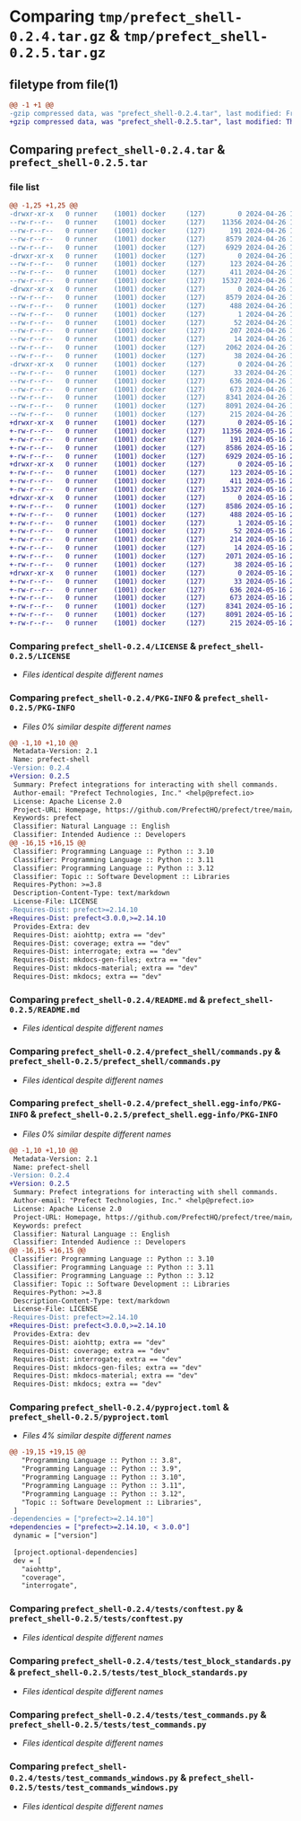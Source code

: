 # Comparing `tmp/prefect_shell-0.2.4.tar.gz` & `tmp/prefect_shell-0.2.5.tar.gz`

## filetype from file(1)

```diff
@@ -1 +1 @@
-gzip compressed data, was "prefect_shell-0.2.4.tar", last modified: Fri Apr 26 15:04:12 2024, max compression
+gzip compressed data, was "prefect_shell-0.2.5.tar", last modified: Thu May 16 20:58:44 2024, max compression
```

## Comparing `prefect_shell-0.2.4.tar` & `prefect_shell-0.2.5.tar`

### file list

```diff
@@ -1,25 +1,25 @@
-drwxr-xr-x   0 runner    (1001) docker     (127)        0 2024-04-26 15:04:12.089886 prefect_shell-0.2.4/
--rw-r--r--   0 runner    (1001) docker     (127)    11356 2024-04-26 15:03:58.000000 prefect_shell-0.2.4/LICENSE
--rw-r--r--   0 runner    (1001) docker     (127)      191 2024-04-26 15:03:58.000000 prefect_shell-0.2.4/MANIFEST.in
--rw-r--r--   0 runner    (1001) docker     (127)     8579 2024-04-26 15:04:12.089886 prefect_shell-0.2.4/PKG-INFO
--rw-r--r--   0 runner    (1001) docker     (127)     6929 2024-04-26 15:03:58.000000 prefect_shell-0.2.4/README.md
-drwxr-xr-x   0 runner    (1001) docker     (127)        0 2024-04-26 15:04:12.085886 prefect_shell-0.2.4/prefect_shell/
--rw-r--r--   0 runner    (1001) docker     (127)      123 2024-04-26 15:03:58.000000 prefect_shell-0.2.4/prefect_shell/__init__.py
--rw-r--r--   0 runner    (1001) docker     (127)      411 2024-04-26 15:04:11.000000 prefect_shell-0.2.4/prefect_shell/_version.py
--rw-r--r--   0 runner    (1001) docker     (127)    15327 2024-04-26 15:03:58.000000 prefect_shell-0.2.4/prefect_shell/commands.py
-drwxr-xr-x   0 runner    (1001) docker     (127)        0 2024-04-26 15:04:12.089886 prefect_shell-0.2.4/prefect_shell.egg-info/
--rw-r--r--   0 runner    (1001) docker     (127)     8579 2024-04-26 15:04:11.000000 prefect_shell-0.2.4/prefect_shell.egg-info/PKG-INFO
--rw-r--r--   0 runner    (1001) docker     (127)      488 2024-04-26 15:04:12.000000 prefect_shell-0.2.4/prefect_shell.egg-info/SOURCES.txt
--rw-r--r--   0 runner    (1001) docker     (127)        1 2024-04-26 15:04:11.000000 prefect_shell-0.2.4/prefect_shell.egg-info/dependency_links.txt
--rw-r--r--   0 runner    (1001) docker     (127)       52 2024-04-26 15:04:11.000000 prefect_shell-0.2.4/prefect_shell.egg-info/entry_points.txt
--rw-r--r--   0 runner    (1001) docker     (127)      207 2024-04-26 15:04:11.000000 prefect_shell-0.2.4/prefect_shell.egg-info/requires.txt
--rw-r--r--   0 runner    (1001) docker     (127)       14 2024-04-26 15:04:11.000000 prefect_shell-0.2.4/prefect_shell.egg-info/top_level.txt
--rw-r--r--   0 runner    (1001) docker     (127)     2062 2024-04-26 15:03:58.000000 prefect_shell-0.2.4/pyproject.toml
--rw-r--r--   0 runner    (1001) docker     (127)       38 2024-04-26 15:04:12.089886 prefect_shell-0.2.4/setup.cfg
-drwxr-xr-x   0 runner    (1001) docker     (127)        0 2024-04-26 15:04:12.089886 prefect_shell-0.2.4/tests/
--rw-r--r--   0 runner    (1001) docker     (127)       33 2024-04-26 15:03:58.000000 prefect_shell-0.2.4/tests/__init__.py
--rw-r--r--   0 runner    (1001) docker     (127)      636 2024-04-26 15:03:58.000000 prefect_shell-0.2.4/tests/conftest.py
--rw-r--r--   0 runner    (1001) docker     (127)      673 2024-04-26 15:03:58.000000 prefect_shell-0.2.4/tests/test_block_standards.py
--rw-r--r--   0 runner    (1001) docker     (127)     8341 2024-04-26 15:03:58.000000 prefect_shell-0.2.4/tests/test_commands.py
--rw-r--r--   0 runner    (1001) docker     (127)     8091 2024-04-26 15:03:58.000000 prefect_shell-0.2.4/tests/test_commands_windows.py
--rw-r--r--   0 runner    (1001) docker     (127)      215 2024-04-26 15:03:58.000000 prefect_shell-0.2.4/tests/test_version.py
+drwxr-xr-x   0 runner    (1001) docker     (127)        0 2024-05-16 20:58:44.141058 prefect_shell-0.2.5/
+-rw-r--r--   0 runner    (1001) docker     (127)    11356 2024-05-16 20:58:32.000000 prefect_shell-0.2.5/LICENSE
+-rw-r--r--   0 runner    (1001) docker     (127)      191 2024-05-16 20:58:32.000000 prefect_shell-0.2.5/MANIFEST.in
+-rw-r--r--   0 runner    (1001) docker     (127)     8586 2024-05-16 20:58:44.141058 prefect_shell-0.2.5/PKG-INFO
+-rw-r--r--   0 runner    (1001) docker     (127)     6929 2024-05-16 20:58:32.000000 prefect_shell-0.2.5/README.md
+drwxr-xr-x   0 runner    (1001) docker     (127)        0 2024-05-16 20:58:44.137058 prefect_shell-0.2.5/prefect_shell/
+-rw-r--r--   0 runner    (1001) docker     (127)      123 2024-05-16 20:58:32.000000 prefect_shell-0.2.5/prefect_shell/__init__.py
+-rw-r--r--   0 runner    (1001) docker     (127)      411 2024-05-16 20:58:43.000000 prefect_shell-0.2.5/prefect_shell/_version.py
+-rw-r--r--   0 runner    (1001) docker     (127)    15327 2024-05-16 20:58:32.000000 prefect_shell-0.2.5/prefect_shell/commands.py
+drwxr-xr-x   0 runner    (1001) docker     (127)        0 2024-05-16 20:58:44.141058 prefect_shell-0.2.5/prefect_shell.egg-info/
+-rw-r--r--   0 runner    (1001) docker     (127)     8586 2024-05-16 20:58:43.000000 prefect_shell-0.2.5/prefect_shell.egg-info/PKG-INFO
+-rw-r--r--   0 runner    (1001) docker     (127)      488 2024-05-16 20:58:44.000000 prefect_shell-0.2.5/prefect_shell.egg-info/SOURCES.txt
+-rw-r--r--   0 runner    (1001) docker     (127)        1 2024-05-16 20:58:43.000000 prefect_shell-0.2.5/prefect_shell.egg-info/dependency_links.txt
+-rw-r--r--   0 runner    (1001) docker     (127)       52 2024-05-16 20:58:43.000000 prefect_shell-0.2.5/prefect_shell.egg-info/entry_points.txt
+-rw-r--r--   0 runner    (1001) docker     (127)      214 2024-05-16 20:58:43.000000 prefect_shell-0.2.5/prefect_shell.egg-info/requires.txt
+-rw-r--r--   0 runner    (1001) docker     (127)       14 2024-05-16 20:58:43.000000 prefect_shell-0.2.5/prefect_shell.egg-info/top_level.txt
+-rw-r--r--   0 runner    (1001) docker     (127)     2071 2024-05-16 20:58:32.000000 prefect_shell-0.2.5/pyproject.toml
+-rw-r--r--   0 runner    (1001) docker     (127)       38 2024-05-16 20:58:44.141058 prefect_shell-0.2.5/setup.cfg
+drwxr-xr-x   0 runner    (1001) docker     (127)        0 2024-05-16 20:58:44.141058 prefect_shell-0.2.5/tests/
+-rw-r--r--   0 runner    (1001) docker     (127)       33 2024-05-16 20:58:32.000000 prefect_shell-0.2.5/tests/__init__.py
+-rw-r--r--   0 runner    (1001) docker     (127)      636 2024-05-16 20:58:32.000000 prefect_shell-0.2.5/tests/conftest.py
+-rw-r--r--   0 runner    (1001) docker     (127)      673 2024-05-16 20:58:32.000000 prefect_shell-0.2.5/tests/test_block_standards.py
+-rw-r--r--   0 runner    (1001) docker     (127)     8341 2024-05-16 20:58:32.000000 prefect_shell-0.2.5/tests/test_commands.py
+-rw-r--r--   0 runner    (1001) docker     (127)     8091 2024-05-16 20:58:32.000000 prefect_shell-0.2.5/tests/test_commands_windows.py
+-rw-r--r--   0 runner    (1001) docker     (127)      215 2024-05-16 20:58:32.000000 prefect_shell-0.2.5/tests/test_version.py
```

### Comparing `prefect_shell-0.2.4/LICENSE` & `prefect_shell-0.2.5/LICENSE`

 * *Files identical despite different names*

### Comparing `prefect_shell-0.2.4/PKG-INFO` & `prefect_shell-0.2.5/PKG-INFO`

 * *Files 0% similar despite different names*

```diff
@@ -1,10 +1,10 @@
 Metadata-Version: 2.1
 Name: prefect-shell
-Version: 0.2.4
+Version: 0.2.5
 Summary: Prefect integrations for interacting with shell commands.
 Author-email: "Prefect Technologies, Inc." <help@prefect.io>
 License: Apache License 2.0
 Project-URL: Homepage, https://github.com/PrefectHQ/prefect/tree/main/src/integrations/prefect-shell
 Keywords: prefect
 Classifier: Natural Language :: English
 Classifier: Intended Audience :: Developers
@@ -16,15 +16,15 @@
 Classifier: Programming Language :: Python :: 3.10
 Classifier: Programming Language :: Python :: 3.11
 Classifier: Programming Language :: Python :: 3.12
 Classifier: Topic :: Software Development :: Libraries
 Requires-Python: >=3.8
 Description-Content-Type: text/markdown
 License-File: LICENSE
-Requires-Dist: prefect>=2.14.10
+Requires-Dist: prefect<3.0.0,>=2.14.10
 Provides-Extra: dev
 Requires-Dist: aiohttp; extra == "dev"
 Requires-Dist: coverage; extra == "dev"
 Requires-Dist: interrogate; extra == "dev"
 Requires-Dist: mkdocs-gen-files; extra == "dev"
 Requires-Dist: mkdocs-material; extra == "dev"
 Requires-Dist: mkdocs; extra == "dev"
```

### Comparing `prefect_shell-0.2.4/README.md` & `prefect_shell-0.2.5/README.md`

 * *Files identical despite different names*

### Comparing `prefect_shell-0.2.4/prefect_shell/commands.py` & `prefect_shell-0.2.5/prefect_shell/commands.py`

 * *Files identical despite different names*

### Comparing `prefect_shell-0.2.4/prefect_shell.egg-info/PKG-INFO` & `prefect_shell-0.2.5/prefect_shell.egg-info/PKG-INFO`

 * *Files 0% similar despite different names*

```diff
@@ -1,10 +1,10 @@
 Metadata-Version: 2.1
 Name: prefect-shell
-Version: 0.2.4
+Version: 0.2.5
 Summary: Prefect integrations for interacting with shell commands.
 Author-email: "Prefect Technologies, Inc." <help@prefect.io>
 License: Apache License 2.0
 Project-URL: Homepage, https://github.com/PrefectHQ/prefect/tree/main/src/integrations/prefect-shell
 Keywords: prefect
 Classifier: Natural Language :: English
 Classifier: Intended Audience :: Developers
@@ -16,15 +16,15 @@
 Classifier: Programming Language :: Python :: 3.10
 Classifier: Programming Language :: Python :: 3.11
 Classifier: Programming Language :: Python :: 3.12
 Classifier: Topic :: Software Development :: Libraries
 Requires-Python: >=3.8
 Description-Content-Type: text/markdown
 License-File: LICENSE
-Requires-Dist: prefect>=2.14.10
+Requires-Dist: prefect<3.0.0,>=2.14.10
 Provides-Extra: dev
 Requires-Dist: aiohttp; extra == "dev"
 Requires-Dist: coverage; extra == "dev"
 Requires-Dist: interrogate; extra == "dev"
 Requires-Dist: mkdocs-gen-files; extra == "dev"
 Requires-Dist: mkdocs-material; extra == "dev"
 Requires-Dist: mkdocs; extra == "dev"
```

### Comparing `prefect_shell-0.2.4/pyproject.toml` & `prefect_shell-0.2.5/pyproject.toml`

 * *Files 4% similar despite different names*

```diff
@@ -19,15 +19,15 @@
   "Programming Language :: Python :: 3.8",
   "Programming Language :: Python :: 3.9",
   "Programming Language :: Python :: 3.10",
   "Programming Language :: Python :: 3.11",
   "Programming Language :: Python :: 3.12",
   "Topic :: Software Development :: Libraries",
 ]
-dependencies = ["prefect>=2.14.10"]
+dependencies = ["prefect>=2.14.10, < 3.0.0"]
 dynamic = ["version"]
 
 [project.optional-dependencies]
 dev = [
   "aiohttp",
   "coverage",
   "interrogate",
```

### Comparing `prefect_shell-0.2.4/tests/conftest.py` & `prefect_shell-0.2.5/tests/conftest.py`

 * *Files identical despite different names*

### Comparing `prefect_shell-0.2.4/tests/test_block_standards.py` & `prefect_shell-0.2.5/tests/test_block_standards.py`

 * *Files identical despite different names*

### Comparing `prefect_shell-0.2.4/tests/test_commands.py` & `prefect_shell-0.2.5/tests/test_commands.py`

 * *Files identical despite different names*

### Comparing `prefect_shell-0.2.4/tests/test_commands_windows.py` & `prefect_shell-0.2.5/tests/test_commands_windows.py`

 * *Files identical despite different names*

